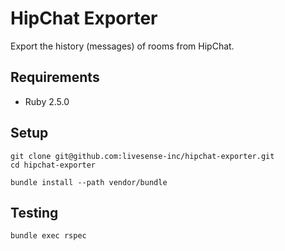 HipChat Exporter
================

Export the history (messages) of rooms from HipChat.

## Requirements

* Ruby 2.5.0

## Setup

```
git clone git@github.com:livesense-inc/hipchat-exporter.git
cd hipchat-exporter
```

```
bundle install --path vendor/bundle
```

## Testing

```
bundle exec rspec
```
